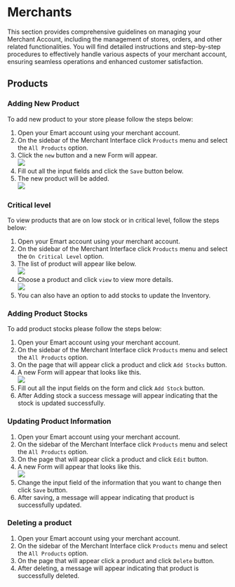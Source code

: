 # Merchants

This section provides comprehensive guidelines on managing your Merchant Account, including the management of stores, orders, and other related functionalities. You will find detailed instructions and step-by-step procedures to effectively handle various aspects of your merchant account, ensuring seamless operations and enhanced customer satisfaction.

## Products

### Adding New Product

To add new product to your store please follow the steps below:

1. Open your Emart account using your merchant account.
2. On the sidebar of the Merchant Interface click `Products` menu and select the `All Products` option.
3. Click the `new` button and a new Form will appear.<br><img src="/assets/images/add-product-form.png"/>
4. Fill out all the input fields and click the `Save` button below.
5. The new product will be added. <br><img src="/assets/images/add-product-success.png"/>

### Critical level

To view products that are on low stock or in critical level, follow the steps below:

1. Open your Emart account using your merchant account.
2. On the sidebar of the Merchant Interface click `Products` menu and select the `On Critical Level` option.
3. The list of product will appear like below. <br><img src="/assets/images/critical-level.png"/>
4. Choose a product and click `view` to view more details. <br><img src="/assets/images/critical-level-details.png"/>
5. You can also have an option to add stocks to update the Inventory.

### Adding Product Stocks

To add product stocks please follow the steps below:

1. Open your Emart account using your merchant account.
2. On the sidebar of the Merchant Interface click `Products` menu and select the `All Products` option.
3. On the page that will appear click a product and click `Add Stocks` button.
4. A new Form will appear that looks like this. <br><img src="/assets/images/add-product-stock.png"/>
5. Fill out all the input fields on the form and click `Add Stock` button.
6. After Adding stock a success message will appear indicating that the stock is updated successfully.

### Updating Product Information

1. Open your Emart account using your merchant account.
2. On the sidebar of the Merchant Interface click `Products` menu and select the `All Products` option.
3. On the page that will appear click a product and click `Edit` button.
4. A new Form will appear that looks like this. <br><img src="/assets/images/edit-product-form.png"/>
5. Change the input field of the information that you want to change then click `Save` button.
6. After saving, a message will appear indicating that product is successfully updated.

### Deleting a product

1. Open your Emart account using your merchant account.
2. On the sidebar of the Merchant Interface click `Products` menu and select the `All Products` option.
3. On the page that will appear click a product and click `Delete` button.
4. After deleting, a message will appear indicating that product is successfully deleted.
